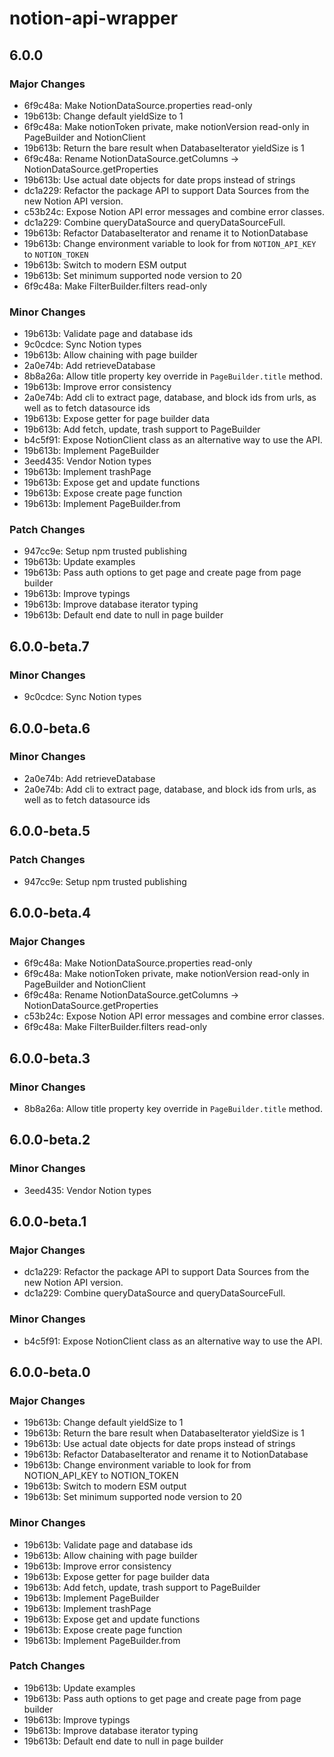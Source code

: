 # notion-api-wrapper

## 6.0.0

### Major Changes

- 6f9c48a: Make NotionDataSource.properties read-only
- 19b613b: Change default yieldSize to 1
- 6f9c48a: Make notionToken private, make notionVersion read-only in PageBuilder and NotionClient
- 19b613b: Return the bare result when DatabaseIterator yieldSize is 1
- 6f9c48a: Rename NotionDataSource.getColumns -> NotionDataSource.getProperties
- 19b613b: Use actual date objects for date props instead of strings
- dc1a229: Refactor the package API to support Data Sources from the new Notion API version.
- c53b24c: Expose Notion API error messages and combine error classes.
- dc1a229: Combine queryDataSource and queryDataSourceFull.
- 19b613b: Refactor DatabaseIterator and rename it to NotionDatabase
- 19b613b: Change environment variable to look for from `NOTION_API_KEY` to `NOTION_TOKEN`
- 19b613b: Switch to modern ESM output
- 19b613b: Set minimum supported node version to 20
- 6f9c48a: Make FilterBuilder.filters read-only

### Minor Changes

- 19b613b: Validate page and database ids
- 9c0cdce: Sync Notion types
- 19b613b: Allow chaining with page builder
- 2a0e74b: Add retrieveDatabase
- 8b8a26a: Allow title property key override in `PageBuilder.title` method.
- 19b613b: Improve error consistency
- 2a0e74b: Add cli to extract page, database, and block ids from urls, as well as to fetch datasource ids
- 19b613b: Expose getter for page builder data
- 19b613b: Add fetch, update, trash support to PageBuilder
- b4c5f91: Expose NotionClient class as an alternative way to use the API.
- 19b613b: Implement PageBuilder
- 3eed435: Vendor Notion types
- 19b613b: Implement trashPage
- 19b613b: Expose get and update functions
- 19b613b: Expose create page function
- 19b613b: Implement PageBuilder.from

### Patch Changes

- 947cc9e: Setup npm trusted publishing
- 19b613b: Update examples
- 19b613b: Pass auth options to get page and create page from page builder
- 19b613b: Improve typings
- 19b613b: Improve database iterator typing
- 19b613b: Default end date to null in page builder

## 6.0.0-beta.7

### Minor Changes

- 9c0cdce: Sync Notion types

## 6.0.0-beta.6

### Minor Changes

- 2a0e74b: Add retrieveDatabase
- 2a0e74b: Add cli to extract page, database, and block ids from urls, as well as to fetch datasource ids

## 6.0.0-beta.5

### Patch Changes

- 947cc9e: Setup npm trusted publishing

## 6.0.0-beta.4

### Major Changes

- 6f9c48a: Make NotionDataSource.properties read-only
- 6f9c48a: Make notionToken private, make notionVersion read-only in PageBuilder and NotionClient
- 6f9c48a: Rename NotionDataSource.getColumns -> NotionDataSource.getProperties
- c53b24c: Expose Notion API error messages and combine error classes.
- 6f9c48a: Make FilterBuilder.filters read-only

## 6.0.0-beta.3

### Minor Changes

- 8b8a26a: Allow title property key override in `PageBuilder.title` method.

## 6.0.0-beta.2

### Minor Changes

- 3eed435: Vendor Notion types

## 6.0.0-beta.1

### Major Changes

- dc1a229: Refactor the package API to support Data Sources from the new Notion API version.
- dc1a229: Combine queryDataSource and queryDataSourceFull.

### Minor Changes

- b4c5f91: Expose NotionClient class as an alternative way to use the API.

## 6.0.0-beta.0

### Major Changes

- 19b613b: Change default yieldSize to 1
- 19b613b: Return the bare result when DatabaseIterator yieldSize is 1
- 19b613b: Use actual date objects for date props instead of strings
- 19b613b: Refactor DatabaseIterator and rename it to NotionDatabase
- 19b613b: Change environment variable to look for from NOTION_API_KEY to NOTION_TOKEN
- 19b613b: Switch to modern ESM output
- 19b613b: Set minimum supported node version to 20

### Minor Changes

- 19b613b: Validate page and database ids
- 19b613b: Allow chaining with page builder
- 19b613b: Improve error consistency
- 19b613b: Expose getter for page builder data
- 19b613b: Add fetch, update, trash support to PageBuilder
- 19b613b: Implement PageBuilder
- 19b613b: Implement trashPage
- 19b613b: Expose get and update functions
- 19b613b: Expose create page function
- 19b613b: Implement PageBuilder.from

### Patch Changes

- 19b613b: Update examples
- 19b613b: Pass auth options to get page and create page from page builder
- 19b613b: Improve typings
- 19b613b: Improve database iterator typing
- 19b613b: Default end date to null in page builder
